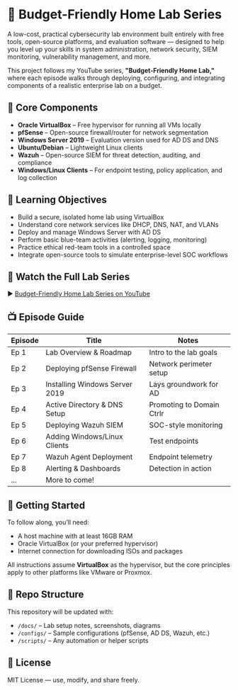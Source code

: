 # 🧪 Budget-Friendly Home Lab Series

A low-cost, practical cybersecurity lab environment built entirely with free tools, open-source platforms, and evaluation software — designed to help you level up your skills in system administration, network security, SIEM monitoring, vulnerability management, and more.

This project follows my YouTube series, **"Budget-Friendly Home Lab,"** where each episode walks through deploying, configuring, and integrating components of a realistic enterprise lab on a budget.

## 🧩 Core Components

- **Oracle VirtualBox** – Free hypervisor for running all VMs locally
- **pfSense** – Open-source firewall/router for network segmentation
- **Windows Server 2019** – Evaluation version used for AD DS and DNS
- **Ubuntu/Debian** – Lightweight Linux clients
- **Wazuh** – Open-source SIEM for threat detection, auditing, and compliance
- **Windows/Linux Clients** – For endpoint testing, policy application, and log collection

## 🎯 Learning Objectives

- Build a secure, isolated home lab using VirtualBox
- Understand core network services like DHCP, DNS, NAT, and VLANs
- Deploy and manage Windows Server with AD DS
- Perform basic blue-team activities (alerting, logging, monitoring)
- Practice ethical red-team tools in a controlled space
- Integrate open-source tools to simulate enterprise-level SOC workflows

## 🎥 Watch the Full Lab Series

▶️ [Budget-Friendly Home Lab Series on YouTube](https://www.youtube.com/@YourChannelLink)

## 📺 Episode Guide

| Episode | Title | Notes |
|--------|-------------------------------|---------------------------|
| Ep 1   | Lab Overview & Roadmap        | Intro to the lab goals    |
| Ep 2   | Deploying pfSense Firewall    | Network perimeter setup   |
| Ep 3   | Installing Windows Server 2019| Lays groundwork for AD    |
| Ep 4   | Active Directory & DNS Setup  | Promoting to Domain Ctrlr |
| Ep 5   | Deploying Wazuh SIEM          | SOC-style monitoring      |
| Ep 6   | Adding Windows/Linux Clients  | Test endpoints            |
| Ep 7   | Wazuh Agent Deployment        | Endpoint telemetry        |
| Ep 8   | Alerting & Dashboards         | Detection in action       |
| ...    | More to come!                 |                           |

## 🚀 Getting Started

To follow along, you’ll need:

- A host machine with at least 16GB RAM
- Oracle VirtualBox (or your preferred hypervisor)
- Internet connection for downloading ISOs and packages

All instructions assume **VirtualBox** as the hypervisor, but the core principles apply to other platforms like VMware or Proxmox.

## 📁 Repo Structure

This repository will be updated with:

- `/docs/` – Lab setup notes, screenshots, diagrams
- `/configs/` – Sample configurations (pfSense, AD DS, Wazuh, etc.)
- `/scripts/` – Any automation or helper scripts

## 📜 License

MIT License — use, modify, and share freely.
